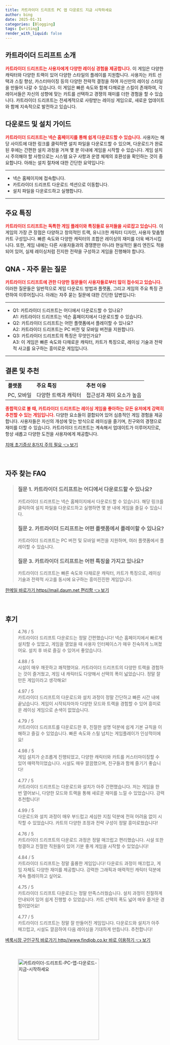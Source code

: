 ```yaml
---
title: 카트라이더 드리프트 PC 앱 다운로드 지금 시작하세요
author: bing
date: 2025-01-31
categories: [Blogging]
tags: [writing]
render_with_liquid: false
---
```



<h2 id='카트라이더_드리프트_소개'>카트라이더 드리프트 소개</h2>

<p><b><span style="color: #ee2323;">카트라이더 드리프트는 사용자에게 다양한 레이싱 경험을 제공합니다.</span></b> 이 게임은 다양한 캐릭터와 다양한 트랙이 있어 다양한 스타일의 플레이를 지원합니다. 사용자는 카트 선택과 스킬 향상, 카스터마이징 등의 다양한 전략적 결정을 하여 자신만의 레이싱 스타일을 만들어 나갈 수 있습니다. 이 게임은 빠른 속도와 함께 다채로운 스킬이 존재하여, 각 레이서들은 자신의 성향에 맞는 카트를 선택하고 경쟁의 재미를 더한 경험을 할 수 있습니다. 카트라이더 드리프트는 전세계적으로 사랑받는 레이싱 게임으로, 새로운 업데이트와 함께 지속적으로 발전하고 있습니다.</p>

<h2 id='다운로드_및_설치_가이드'>다운로드 및 설치 가이드</h2>

<p><b><span style="color: #ee2323;">카트라이더 드리프트는 넥슨 홈페이지를 통해 쉽게 다운로드할 수 있습니다.</span></b> 사용자는 해당 사이트에 대한 링크를 클릭하면 설치 파일을 다운로드할 수 있으며, 다운로드가 완료된 후에는 간편한 설치 과정을 거쳐 몇 분 이내에 게임을 시작할 수 있습니다. 게임 설치시 주의해야 할 사항으로는 시스템 요구 사항과 운영 체제의 호환성을 확인하는 것이 중요합니다. 아래는 설치 절차에 대한 간단한 요약입니다:</p>

<hr />

<ul>
    <li>넥슨 홈페이지에 접속합니다.</li>
    <li>카트라이더 드리프트 다운로드 섹션으로 이동합니다.</li>
    <li>설치 파일을 다운로드하고 실행합니다.</li>
</ul>

<hr />

<h2 id='주요_특징'>주요 특징</h2>

<p><b><span style="color: #ee2323;">카트라이더 드리프트는 독특한 게임 플레이와 특징들로 유저들을 사로잡고 있습니다.</span></b> 이 게임의 가장 큰 장점은 다양하고 창의적인 트랙, 유니크한 캐릭터 디자인, 사용자 맞춤형 카트 구성입니다. 빠른 속도와 다양한 캐릭터의 조합은 레이싱의 재미를 더욱 배가시킵니다. 또한, 게임 내에는 다른 사용자들과의 경쟁뿐만 아니라 현실적인 물리 엔진도 적용되어 있어, 실제 레이싱처럼 진지한 전략을 구성하고 게임을 진행해야 합니다.</p>

<h2 id='QNA_자주_묻는_질문'>QNA - 자주 묻는 질문</h2>

<p><b><span style="color: #ee2323;">카트라이더 드리프트에 관한 다양한 질문들이 사용자들로부터 많이 접수되고 있습니다.</span></b> 이러한 질문들은 일반적으로 게임 다운로드 방법과 플랫폼, 그리고 게임의 주요 특징 관련하여 이루어집니다. 아래는 자주 묻는 질문에 대한 간단한 답변입니다:</p>

<hr />

<ul>
    <li>Q1: 카트라이더 드리프트는 어디에서 다운로드할 수 있나요?<br>A1: 카트라이더 드리프트는 넥슨 홈페이지에서 다운로드할 수 있습니다.</li>
    <li>Q2: 카트라이더 드리프트는 어떤 플랫폼에서 플레이할 수 있나요?<br>A2: 카트라이더 드리프트는 PC 버전 및 모바일 버전을 지원합니다.</li>
    <li>Q3: 카트라이더 드리프트의 특징은 무엇인가요?<br>A3: 이 게임은 빠른 속도와 다채로운 캐릭터, 카트가 특징으로, 레이싱 기술과 전략적 사고를 요구하는 흥미로운 게임입니다.</li>
</ul>

<hr />

<h2 id='결론_및_추천'>결론 및 추천</h2>

<table>
    <tr>
        <td><b>플랫폼</b></td>
        <td><b>주요 특징</b></td>
        <td><b>추천 이유</b></td>
    </tr>
    <tr>
        <td>PC, 모바일</td>
        <td>다양한 트랙과 캐릭터</td>
        <td>접근성과 재미 요소가 높음</td>
    </tr>
</table>

<p><b><span style="color: #ee2323;">종합적으로 볼 때, 카트라이더 드리프트는 레이싱 게임을 좋아하는 모든 유저에게 강력히 추천할 수 있는 게임입니다.</span></b> 다양한 요소들이 결합되어 있어 심층적인 게임 경험을 제공합니다. 사용자들은 자신의 개성에 맞는 방식으로 레이싱을 즐기며, 친구와의 경쟁으로 재미를 더할 수 있습니다. 카트라이더 드리프트는 계속해서 업데이트가 이루어지므로, 항상 새롭고 다양한 도전을 사용자에게 제공합니다.</p>


<p><a class="click-button" title="치매 초기증상 8가지 주의 필요" href="https://adkhouse.github.io/posts/%EC%B9%98%EB%A7%A4-%EC%B4%88%EA%B8%B0%EC%A6%9D%EC%83%81-8%EA%B0%80%EC%A7%80-%EC%A3%BC%EC%9D%98-%ED%95%84%EC%9A%94/" rel="dofollow">치매 초기증상 8가지 주의 필요 👈 보기</a></p><br>
<h2 id='자주_찾는_FAQ'>자주 찾는 FAQ</h2>
<div itemscope="" itemtype="https://schema.org/FAQPage"> 
<blockquote> 
<div itemscope="" itemprop="mainEntity" itemtype="https://schema.org/Question"> 
<h3 itemprop="name">질문 1. 카트라이더 드리프트는 어디에서 다운로드할 수 있나요?</h3> 
<div itemscope="" itemprop="acceptedAnswer" itemtype="https://schema.org/Answer"> 
<span itemprop="text"> <p>카트라이더 드리프트는 넥슨 홈페이지에서 다운로드할 수 있습니다. 해당 링크를 클릭하여 설치 파일을 다운로드하고 실행하면 몇 분 내에 게임을 즐길 수 있습니다.</p> </span> 
</div> 
</div> 

<div itemscope="" itemprop="mainEntity" itemtype="https://schema.org/Question"> 
<h3 itemprop="name">질문 2. 카트라이더 드리프트는 어떤 플랫폼에서 플레이할 수 있나요?</h3> 
<div itemscope="" itemprop="acceptedAnswer" itemtype="https://schema.org/Answer"> 
<span itemprop="text"> <p>카트라이더 드리프트는 PC 버전 및 모바일 버전을 지원하며, 여러 플랫폼에서 플레이할 수 있습니다.</p> </span> 
</div> 
</div> 

<div itemscope="" itemprop="mainEntity" itemtype="https://schema.org/Question"> 
<h3 itemprop="name">질문 3. 카트라이더 드리프트는 어떤 특징을 가지고 있나요?</h3> 
<div itemscope="" itemprop="acceptedAnswer" itemtype="https://schema.org/Answer"> 
<span itemprop="text"> <p>카트라이더 드리프트는 빠른 속도와 다채로운 캐릭터, 카트가 특징으로, 레이싱 기술과 전략적 사고를 동시에 요구하는 흥미진진한 게임입니다.</p> </span> 
</div> 
</div> 
</blockquote> 
</div>
<p><a class="click-button" title="한메일 바로가기 https//mail.daum.net 편리함" href="https://adkhouse.github.io/posts/%ED%95%9C%EB%A9%94%EC%9D%BC-%EB%B0%94%EB%A1%9C%EA%B0%80%EA%B8%B0-httpsmail.daum.net-%ED%8E%B8%EB%A6%AC%ED%95%A8/" rel="dofollow">한메일 바로가기 https//mail.daum.net 편리함 👈 보기</a></p><br>
<h2 id='후기'>후기</h2>
<div itemscope itemtype="https://schema.org/Product">
  <blockquote>
  <div itemprop="review" itemscope itemtype="https://schema.org/Review">
      <div itemprop="reviewRating" itemscope itemtype="https://schema.org/Rating"> <span itemprop="ratingValue">4.76</span> / <span itemprop="bestRating">5</span> </div>
      <span itemprop="reviewBody">카트라이더 드리프트 다운로드는 정말 간편했습니다! 넥슨 홈페이지에서 빠르게 설치할 수 있었고, 게임을 열었을 때 사용자 인터페이스가 매우 친숙하게 느껴졌어요. 설치 후 바로 즐길 수 있어서 좋았습니다.</span>
  </div>
  <br>
  <div itemprop="review" itemscope itemtype="https://schema.org/Review">
      <div itemprop="reviewRating" itemscope itemtype="https://schema.org/Rating"> <span itemprop="ratingValue">4.88</span> / <span itemprop="bestRating">5</span> </div>
      <span itemprop="reviewBody">시설이 매우 깨끗하고 쾌적했어요. 카트라이더 드리프트의 다양한 트랙을 경험하는 것이 즐거웠고, 게임 내 캐릭터도 다양해서 선택의 폭이 넓었습니다. 정말 잘 만든 게임이라고 생각해요!</span>
  </div>
  <br>
  <div itemprop="review" itemscope itemtype="https://schema.org/Review">
      <div itemprop="reviewRating" itemscope itemtype="https://schema.org/Rating"> <span itemprop="ratingValue">4.97</span> / <span itemprop="bestRating">5</span> </div>
      <span itemprop="reviewBody">카트라이더 드리프트의 다운로드와 설치 과정이 정말 간단하고 빠른 시간 내에 끝났습니다. 게임이 시작되자마자 다양한 모드와 트랙을 경험할 수 있어 흥미로운 레이싱 게임으로 손색이 없었습니다.</span>
  </div>
  <br>
  <div itemprop="review" itemscope itemtype="https://schema.org/Review">
      <div itemprop="reviewRating" itemscope itemtype="https://schema.org/Rating"> <span itemprop="ratingValue">4.79</span> / <span itemprop="bestRating">5</span> </div>
      <span itemprop="reviewBody">카트라이더 드리프트를 다운로드한 후, 친절한 설명 덕분에 쉽게 기본 규칙을 이해하고 즐길 수 있었습니다. 빠른 속도와 스릴 넘치는 게임플레이가 인상적이에요!</span>
  </div>
  <br>
  <div itemprop="review" itemscope itemtype="https://schema.org/Review">
      <div itemprop="reviewRating" itemscope itemtype="https://schema.org/Rating"> <span itemprop="ratingValue">4.98</span> / <span itemprop="bestRating">5</span> </div>
      <span itemprop="reviewBody">게임 설치가 순조롭게 진행되었고, 다양한 캐릭터와 카트를 커스터마이징할 수 있어 매력적이었습니다. 시설도 매우 깔끔했으며, 친구들과 함께 즐기기 좋습니다!</span>
  </div>
  <br>
  <div itemprop="review" itemscope itemtype="https://schema.org/Review">
      <div itemprop="reviewRating" itemscope itemtype="https://schema.org/Rating"> <span itemprop="ratingValue">4.77</span> / <span itemprop="bestRating">5</span> </div>
      <span itemprop="reviewBody">카트라이더 드리프트는 다운로드와 설치가 아주 간편했습니다. 저는 게임을 한 번 열어보니, 다양한 모드와 트랙을 통해 새로운 재미를 느낄 수 있었습니다. 강력 추천합니다!</span>
  </div>
  <br>
  <div itemprop="review" itemscope itemtype="https://schema.org/Review">
      <div itemprop="reviewRating" itemscope itemtype="https://schema.org/Rating"> <span itemprop="ratingValue">4.99</span> / <span itemprop="bestRating">5</span> </div>
      <span itemprop="reviewBody">다운로드와 설치 과정이 매우 부드럽고 세심한 지침 덕분에 전혀 어려움 없이 시작할 수 있었습니다. 카트의 다양한 조정과 전략 구성이 정말 흥미로웠습니다!</span>
  </div>
  <br>
  <div itemprop="review" itemscope itemtype="https://schema.org/Review">
      <div itemprop="reviewRating" itemscope itemtype="https://schema.org/Rating"> <span itemprop="ratingValue">4.76</span> / <span itemprop="bestRating">5</span> </div>
      <span itemprop="reviewBody">카트라이더 드리프트의 다운로드 과정은 정말 매끄럽고 편리했습니다. 시설 또한 청결하고 친절한 직원들이 있어 기분 좋게 게임을 시작할 수 있었습니다!</span>
  </div>
  <br>
  <div itemprop="review" itemscope itemtype="https://schema.org/Review">
      <div itemprop="reviewRating" itemscope itemtype="https://schema.org/Rating"> <span itemprop="ratingValue">4.84</span> / <span itemprop="bestRating">5</span> </div>
      <span itemprop="reviewBody">카트라이더 드리프트는 정말 훌륭한 게임입니다! 다운로드 과정이 매끄럽고, 게임 자체도 다양한 재미를 제공합니다. 강력한 그래픽과 매력적인 캐릭터 덕분에 계속 플레이하고 싶어요.</span>
  </div>
  <br>
  <div itemprop="review" itemscope itemtype="https://schema.org/Review">
      <div itemprop="reviewRating" itemscope itemtype="https://schema.org/Rating"> <span itemprop="ratingValue">4.75</span> / <span itemprop="bestRating">5</span> </div>
      <span itemprop="reviewBody">카트라이더 드리프트 다운로드는 정말 만족스러웠습니다. 설치 과정이 친절하게 안내되어 있어 쉽게 진행할 수 있었습니다. 카트 선택의 폭도 넓어 매우 즐거운 경험이었어요!</span>
  </div>
  <br>
  <div itemprop="review" itemscope itemtype="https://schema.org/Review">
      <div itemprop="reviewRating" itemscope itemtype="https://schema.org/Rating"> <span itemprop="ratingValue">4.77</span> / <span itemprop="bestRating">5</span> </div>
      <span itemprop="reviewBody">카트라이더 드리프트는 정말 잘 만들어진 게임입니다. 다운로드와 설치가 아주 매끄럽고, 시설도 깔끔하여 다음 레이싱을 기대하게 만듭니다. 추천합니다!</span>
  </div>
  </blockquote>
</div>
<p><a class="click-button" title="벼룩시장 구인구직 바로가기 http//www.findjob.co.kr 바로 이용하기" href="https://adkhouse.github.io/posts/%EB%B2%BC%EB%A3%A9%EC%8B%9C%EC%9E%A5-%EA%B5%AC%EC%9D%B8%EA%B5%AC%EC%A7%81-%EB%B0%94%EB%A1%9C%EA%B0%80%EA%B8%B0-httpwww.findjob.co.kr-%EB%B0%94%EB%A1%9C-%EC%9D%B4%EC%9A%A9%ED%95%98%EA%B8%B0/" rel="dofollow">벼룩시장 구인구직 바로가기 http//www.findjob.co.kr 바로 이용하기 👈 보기</a></p><br>
<figure class="image"><img src="https://adkhouse.github.io/assets/img/thumbnail/카트라이더-드리프트-PC-앱-다운로드-지금-시작하세요.webp" alt="카트라이더-드리프트-PC-앱-다운로드-지금-시작하세요" width="256" height="256"></figure>